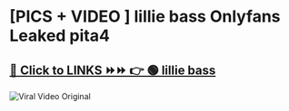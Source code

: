 
 # [PICS + VIDEO ] lillie bass Onlyfans Leaked pita4

## <h2><a href="https://clipsfans.com/lillie_bass&ref=git">🔗 Click to LINKS ⏩⏩ 👉 🟢 lillie bass </a></h2>

<a href="https://clipsfans.com/lillie_bass&ref=git" rel="nofollow" data-target="animated-image.originalLink"><img src="https://i.ibb.co.com/xMMVF88/686577567.gif" alt="Viral Video Original" style="max-width: 100%; display: inline-block;" data-target="animated-image.originalImage"></a>

